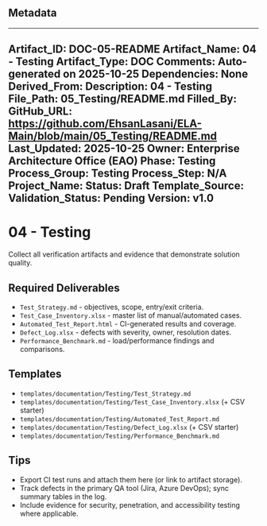 ## Metadata
---
Artifact_ID: DOC-05-README
Artifact_Name: 04 - Testing
Artifact_Type: DOC
Comments: Auto-generated on 2025-10-25
Dependencies: None
Derived_From: 
Description: 04 - Testing
File_Path: 05_Testing/README.md
Filled_By: 
GitHub_URL: https://github.com/EhsanLasani/ELA-Main/blob/main/05_Testing/README.md
Last_Updated: 2025-10-25
Owner: Enterprise Architecture Office (EAO)
Phase: Testing
Process_Group: Testing
Process_Step: N/A
Project_Name: 
Status: Draft
Template_Source: 
Validation_Status: Pending
Version: v1.0
---
# 04 - Testing

Collect all verification artifacts and evidence that demonstrate solution quality.

## Required Deliverables
- `Test_Strategy.md` - objectives, scope, entry/exit criteria.
- `Test_Case_Inventory.xlsx` - master list of manual/automated cases.
- `Automated_Test_Report.html` - CI-generated results and coverage.
- `Defect_Log.xlsx` - defects with severity, owner, resolution dates.
- `Performance_Benchmark.md` - load/performance findings and comparisons.

## Templates
- `templates/documentation/Testing/Test_Strategy.md`
- `templates/documentation/Testing/Test_Case_Inventory.xlsx` (+ CSV starter)
- `templates/documentation/Testing/Automated_Test_Report.md`
- `templates/documentation/Testing/Defect_Log.xlsx` (+ CSV starter)
- `templates/documentation/Testing/Performance_Benchmark.md`

## Tips
- Export CI test runs and attach them here (or link to artifact storage).
- Track defects in the primary QA tool (Jira, Azure DevOps); sync summary tables in the log.
- Include evidence for security, penetration, and accessibility testing where applicable.
